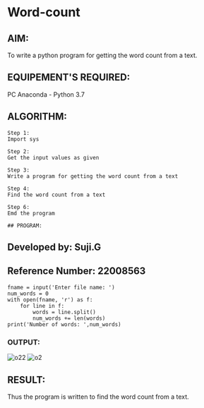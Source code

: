 # Word-count
## AIM:
To write a python program for getting the word count from a text.
## EQUIPEMENT'S REQUIRED: 
PC
Anaconda - Python 3.7
## ALGORITHM: 
```
Step 1:
Import sys

Step 2:
Get the input values as given

Step 3:
Write a program for getting the word count from a text

Step 4:
Find the word count from a text

Step 6:
Emd the program

## PROGRAM:
```
## Developed by: Suji.G
## Reference Number: 22008563
```
fname = input('Enter file name: ')
num_words = 0
with open(fname, 'r') as f:
    for line in f:
        words = line.split()
        num_words += len(words)
print('Number of words: ',num_words)
```

### OUTPUT:
![o22](https://user-images.githubusercontent.com/119559822/214848215-a69e7f55-c208-4860-a043-8c1768b501ad.png)
![o2](https://user-images.githubusercontent.com/119559822/214848606-ecde4923-94b2-44c6-a215-aee155e742da.png)








## RESULT:
Thus the program is written to find the word count from a text.
